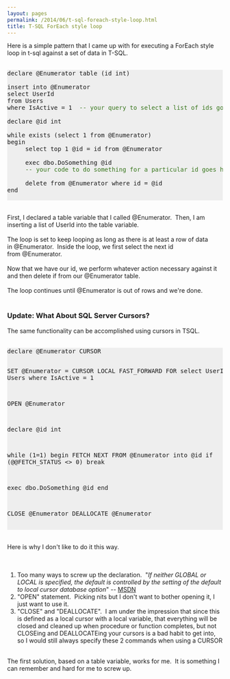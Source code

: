 ```yaml
---
layout: pages
permalink: /2014/06/t-sql-foreach-style-loop.html
title: T-SQL ForEach style loop
---
```

Here is a simple pattern that I came up with for executing a ForEach style loop in t-sql against a set of data in T-SQL.<br />
<br />
<pre style="background: #EEEEEE;">declare @Enumerator table (id int)

insert into @Enumerator
select UserId
from Users
where IsActive = 1  <span style="color: #38761d;">-- your query to select a list of ids goes here</span>

declare @id int

while exists (select 1 from @Enumerator)
begin
     select top 1 @id = id from @Enumerator<span class="Apple-tab-span" style="white-space: pre;"> </span>

     exec dbo.DoSomething @id
     <span style="color: #38761d;">-- your code to do something for a particular id goes here</span>

     delete from @Enumerator where id = @id
end

</pre>
<br />
First, I declared a table variable that I called&nbsp;@Enumerator. &nbsp;Then, I am inserting a list of UserId into the table variable.<br />
<br />
The loop is set to keep looping as long as there is at least a row of data in&nbsp;@Enumerator. &nbsp;Inside the loop, we first select the next id from&nbsp;@Enumerator. <br />
<br />
Now that we have our id, we perform whatever action necessary against it and then delete if from our&nbsp;@Enumerator table.<br />
<br />
The loop continues until&nbsp;@Enumerator is out of rows and we're done.<br />
<br />
<h3>
Update: What About SQL Server Cursors?</h3>
The same functionality can be accomplished using cursors in TSQL.<br />
<br />
<pre style="background: #EEEEEE;">declare @Enumerator CURSOR

SET @Enumerator = CURSOR LOCAL FAST_FORWARD FOR
select UserId
from Users
where IsActive = 1

OPEN @Enumerator

declare @id int

while (1=1)
begin
 FETCH NEXT FROM @Enumerator into @id
 if (@@FETCH_STATUS &lt;&gt; 0) break
 
 exec dbo.DoSomething @id
end

CLOSE @Enumerator
DEALLOCATE @Enumerator

</pre>
<br />
Here is why I don't like to do it this way.<br />
<br />
<br />
<ol>
<li>Too many ways to screw up the declaration. &nbsp;"<i>If neither GLOBAL or LOCAL is specified, the default is controlled by the setting of the default to local cursor database option</i>" -- <a href="http://msdn.microsoft.com/en-us/library/ms180169.aspx">MSDN</a></li>
<li>"OPEN" statement. &nbsp;Picking nits but I don't want to bother opening it, I just want to use it.</li>
<li>"CLOSE" and "DEALLOCATE". &nbsp;I am under the impression that since this is defined as a local cursor with a local variable, that everything will be closed and cleaned up when procedure or function completes, but not CLOSEing and DEALLOCATEing your cursors is a bad habit to get into, so I would still always specify these 2 commands when using a CURSOR</li>
</ol>
<div>
<br /></div>
<div>
The first solution, based on a table variable, works for me. &nbsp;It is something I can remember and hard for me to screw up.&nbsp;</div>
